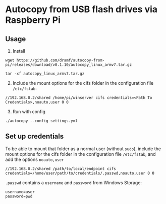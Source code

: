 # Autocopy from USB flash drives via Raspberry Pi
## Usage
1. Install
```shell
wget https://github.com/dramf/autocopy-from-pi/releases/download/v0.1.10/autocopy_linux_armv7.tar.gz

tar -xf autocopy_linux_armv7.tar.gz
```
2. Include the mount options for the cifs folder in the configuration file `/etc/fstab`:
```
//192.168.0.2/shared /home/pi/winserver cifs credentials=<Path To Credentials>,noauto,user 0 0
```
3. Run with config
```shell
./autocopy --config settings.yml
```
## Set up credentials
To be able to mount that folder as a normal user (without `sudo`), include the mount options for the cifs folder in the configuration file `/etc/fstab`, and add the options `noauto,user`
```
//192.168.0.2/shared /path/to/local/endpoint cifs credentials=/home/user/path/to/credentials/.passwd,noauto,user 0 0
```
`.passwd` contains a `username` and `password` from Windows Storage:
```
username=user
password=pwd
```
